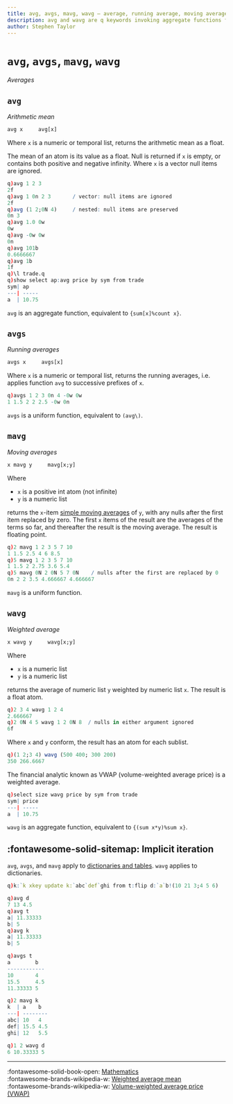 ```yaml
---
title: avg, avgs, mavg, wavg – average, running average, moving averages, weighted average | Reference | kdb+ and q documentation
description: avg and wavg are q keywords invoking aggregate functions for the arithmetic and weighted means of a vector. avgs and mavgs are q keywords that invoke uniform functions that return the cumulative and moving means of a vector
author: Stephen Taylor
---
```

# `avg`, `avgs`, `mavg`, `wavg`


_Averages_



## `avg` 

_Arithmetic mean_

```txt
avg x     avg[x]
```

Where `x` is a numeric or temporal list,
returns the arithmetic mean as a float.

The mean of an atom is its value as a float.
Null is returned if `x` is empty, or contains both positive and negative infinity. Where `x` is a vector null items are ignored.

```q
q)avg 1 2 3
2f
q)avg 1 0n 2 3       / vector: null items are ignored
2f
q)avg (1 2;0N 4)     / nested: null items are preserved
0n 3
q)avg 1.0 0w
0w
q)avg -0w 0w
0n
q)avg 101b
0.6666667
q)avg 1b
1f
q)\l trade.q
q)show select ap:avg price by sym from trade
sym| ap
---| -----
a  | 10.75
```

`avg` is an aggregate function, equivalent to `{sum[x]%count x}`.



## `avgs`

_Running averages_

```txt
avgs x     avgs[x]
```

Where `x` is a numeric or temporal list,
returns the running averages, i.e. applies function `avg` to successive prefixes of `x`.

```q
q)avgs 1 2 3 0n 4 -0w 0w
1 1.5 2 2 2.5 -0w 0n
```

`avgs` is a uniform function, equivalent to `(avg\)`.


## `mavg`

_Moving averages_

```txt
x mavg y     mavg[x;y]
```

Where

-   `x` is a positive int atom (not infinite)
-   `y` is a numeric list

returns the `x`-item [simple moving averages](https://en.wikipedia.org/wiki/Moving_average#Simple_moving_average) of `y`, with any nulls after the first item replaced by zero. The first `x` items of the result are the averages of the terms so far, and thereafter the result is the moving average. The result is floating point.

```q
q)2 mavg 1 2 3 5 7 10
1 1.5 2.5 4 6 8.5
q)5 mavg 1 2 3 5 7 10
1 1.5 2 2.75 3.6 5.4
q)5 mavg 0N 2 0N 5 7 0N    / nulls after the first are replaced by 0
0n 2 2 3.5 4.666667 4.666667
```

`mavg` is a uniform function.


## `wavg`

_Weighted average_

```txt
x wavg y     wavg[x;y]
```

Where

-   `x` is a numeric list
-   `y` is a numeric list

returns the average of numeric list `y` weighted by numeric list `x`. The result is a float atom. 

```q
q)2 3 4 wavg 1 2 4
2.666667
q)2 0N 4 5 wavg 1 2 0N 8  / nulls in either argument ignored
6f
```

Where `x` and `y` conform, the result has an atom for each sublist.

```q
q)(1 2;3 4) wavg (500 400; 300 200)
350 266.6667
```

The financial analytic known as VWAP (volume-weighted average price) is a weighted average.

```q
q)select size wavg price by sym from trade
sym| price
---| -----
a  | 10.75
```

`wavg` is an aggregate function, equivalent to `{(sum x*y)%sum x}`.


## :fontawesome-solid-sitemap: Implicit iteration

`avg`, `avgs`, and `mavg` apply to [dictionaries and tables](../basics/math.md#dictionaries-and-tables).
`wavg` applies to dictionaries. 

```q
q)k:`k xkey update k:`abc`def`ghi from t:flip d:`a`b!(10 21 3;4 5 6)

q)avg d
7 13 4.5
q)avg t
a| 11.33333
b| 5
q)avg k
a| 11.33333
b| 5

q)avgs t
a        b
------------
10       4
15.5     4.5
11.33333 5

q)2 mavg k
k  | a    b
---| --------
abc| 10   4
def| 15.5 4.5
ghi| 12   5.5

q)1 2 wavg d
6 10.33333 5
```


----
:fontawesome-solid-book-open:
[Mathematics](../basics/math.md)
<br>
:fontawesome-brands-wikipedia-w:
[Weighted average mean](https://en.wikipedia.org/wiki/Weighted_arithmetic_mean "Wikipedia")
<br>
:fontawesome-brands-wikipedia-w:
[Volume-weighted average price (VWAP)](https://en.wikipedia.org/wiki/Volume-weighted_average_price "Wikipedia")


